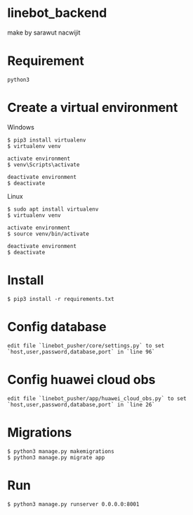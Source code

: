 # linebot_backend
make by sarawut nacwijit

# Requirement 
```
python3
```

# Create a virtual environment
Windows
```
$ pip3 install virtualenv
$ virtualenv venv

activate environment
$ venv\Scripts\activate

deactivate environment
$ deactivate
```

Linux
```
$ sudo apt install virtualenv
$ virtualenv venv

activate environment
$ source venv/bin/activate

deactivate environment
$ deactivate
```

# Install
```
$ pip3 install -r requirements.txt
```

# Config database
```
edit file `linebot_pusher/core/settings.py` to set `host,user,password,database,port` in `line 96`
```

# Config huawei cloud obs
```
edit file `linebot_pusher/app/huawei_cloud_obs.py` to set `host,user,password,database,port` in `line 26`
```


# Migrations
```
$ python3 manage.py makemigrations
$ python3 manage.py migrate app
```

# Run
```
$ python3 manage.py runserver 0.0.0.0:8001
```
